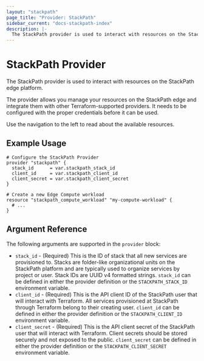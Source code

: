 ```yaml
---
layout: "stackpath"
page_title: "Provider: StackPath"
sidebar_current: "docs-stackpath-index"
description: |-
  The StackPath provider is used to interact with resources on the StackPath edge platform.
---
```


# StackPath Provider

The StackPath provider is used to interact with resources on the StackPath edge platform.

The provider allows you manage your resources on the StackPath edge and integrate them with other Terraform-supported providers. It needs to be configured with the proper credentials before it can be used.

Use the navigation to the left to read about the available resources.

## Example Usage

```hcl
# Configure the StackPath Provider
provider "stackpath" {
  stack_id      = var.stackpath_stack_id
  client_id     = var.stackpath_client_id
  client_secret = var.stackpath_client_secret
}

# Create a new Edge Compute workload
resource "stackpath_compute_workload" "my-compute-workload" {
  # ...
}
```

## Argument Reference

The following arguments are supported in the `provider` block:

* `stack_id` - (Required) This is the ID of stack that all new services are provisioned to. Stacks are folder-like organizational units on the StackPath platform and are typically used to organize services by project or user. Stack IDs are UUID v4 formatted strings. `stack_id` can be defined in either the provider definition or the `STACKPATH_STACK_ID` environment variable.
* `client_id` - (Required) This is the API client ID of the StackPath user that will interact with Terraform. All services provisioned at StackPath through Terraform belong to their creating user. `client_id` can be defined in either the provider definition or the `STACKPATH_CLIENT_ID` environment variable.
* `client_secret` - (Required) This is the API client secret of the StackPath user that will interact with Terraform. Client secrets should be stored securely and not exposed to the public. `client_secret` can be defined in either the provider definition or the `STACKPATH_CLIENT_SECRET` environment variable.

